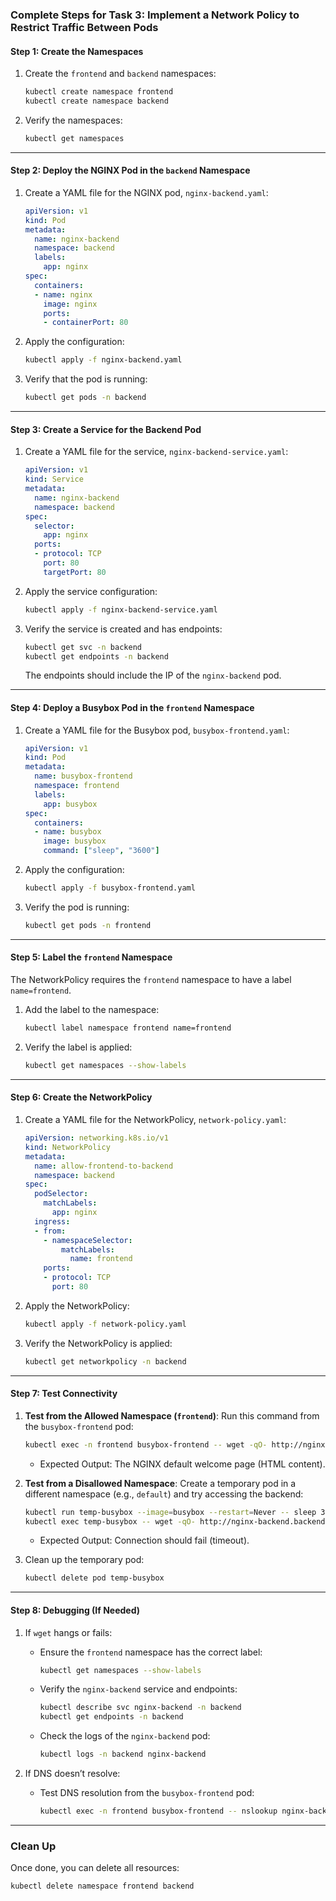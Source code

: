 ### **Complete Steps for Task 3: Implement a Network Policy to Restrict Traffic Between Pods**

#### **Step 1: Create the Namespaces**

1. Create the `frontend` and `backend` namespaces:
   ```bash
   kubectl create namespace frontend
   kubectl create namespace backend
   ```

2. Verify the namespaces:
   ```bash
   kubectl get namespaces
   ```

---

#### **Step 2: Deploy the NGINX Pod in the `backend` Namespace**

1. Create a YAML file for the NGINX pod, `nginx-backend.yaml`:
   ```yaml
   apiVersion: v1
   kind: Pod
   metadata:
     name: nginx-backend
     namespace: backend
     labels:
       app: nginx
   spec:
     containers:
     - name: nginx
       image: nginx
       ports:
       - containerPort: 80
   ```

2. Apply the configuration:
   ```bash
   kubectl apply -f nginx-backend.yaml
   ```

3. Verify that the pod is running:
   ```bash
   kubectl get pods -n backend
   ```

---

#### **Step 3: Create a Service for the Backend Pod**

1. Create a YAML file for the service, `nginx-backend-service.yaml`:
   ```yaml
   apiVersion: v1
   kind: Service
   metadata:
     name: nginx-backend
     namespace: backend
   spec:
     selector:
       app: nginx
     ports:
     - protocol: TCP
       port: 80
       targetPort: 80
   ```

2. Apply the service configuration:
   ```bash
   kubectl apply -f nginx-backend-service.yaml
   ```

3. Verify the service is created and has endpoints:
   ```bash
   kubectl get svc -n backend
   kubectl get endpoints -n backend
   ```

   The endpoints should include the IP of the `nginx-backend` pod.

---

#### **Step 4: Deploy a Busybox Pod in the `frontend` Namespace**

1. Create a YAML file for the Busybox pod, `busybox-frontend.yaml`:
   ```yaml
   apiVersion: v1
   kind: Pod
   metadata:
     name: busybox-frontend
     namespace: frontend
     labels:
       app: busybox
   spec:
     containers:
     - name: busybox
       image: busybox
       command: ["sleep", "3600"]
   ```

2. Apply the configuration:
   ```bash
   kubectl apply -f busybox-frontend.yaml
   ```

3. Verify the pod is running:
   ```bash
   kubectl get pods -n frontend
   ```

---

#### **Step 5: Label the `frontend` Namespace**

The NetworkPolicy requires the `frontend` namespace to have a label `name=frontend`.

1. Add the label to the namespace:
   ```bash
   kubectl label namespace frontend name=frontend
   ```

2. Verify the label is applied:
   ```bash
   kubectl get namespaces --show-labels
   ```

---

#### **Step 6: Create the NetworkPolicy**

1. Create a YAML file for the NetworkPolicy, `network-policy.yaml`:
   ```yaml
   apiVersion: networking.k8s.io/v1
   kind: NetworkPolicy
   metadata:
     name: allow-frontend-to-backend
     namespace: backend
   spec:
     podSelector:
       matchLabels:
         app: nginx
     ingress:
     - from:
       - namespaceSelector:
           matchLabels:
             name: frontend
       ports:
       - protocol: TCP
         port: 80
   ```

2. Apply the NetworkPolicy:
   ```bash
   kubectl apply -f network-policy.yaml
   ```

3. Verify the NetworkPolicy is applied:
   ```bash
   kubectl get networkpolicy -n backend
   ```

---

#### **Step 7: Test Connectivity**

1. **Test from the Allowed Namespace (`frontend`)**:
   Run this command from the `busybox-frontend` pod:
   ```bash
   kubectl exec -n frontend busybox-frontend -- wget -qO- http://nginx-backend.backend.svc.cluster.local
   ```
   - Expected Output: The NGINX default welcome page (HTML content).

2. **Test from a Disallowed Namespace**:
   Create a temporary pod in a different namespace (e.g., `default`) and try accessing the backend:
   ```bash
   kubectl run temp-busybox --image=busybox --restart=Never -- sleep 3600
   kubectl exec temp-busybox -- wget -qO- http://nginx-backend.backend.svc.cluster.local
   ```
   - Expected Output: Connection should fail (timeout).

3. Clean up the temporary pod:
   ```bash
   kubectl delete pod temp-busybox
   ```

---

#### **Step 8: Debugging (If Needed)**

1. If `wget` hangs or fails:
   - Ensure the `frontend` namespace has the correct label:
     ```bash
     kubectl get namespaces --show-labels
     ```
   - Verify the `nginx-backend` service and endpoints:
     ```bash
     kubectl describe svc nginx-backend -n backend
     kubectl get endpoints -n backend
     ```
   - Check the logs of the `nginx-backend` pod:
     ```bash
     kubectl logs -n backend nginx-backend
     ```

2. If DNS doesn’t resolve:
   - Test DNS resolution from the `busybox-frontend` pod:
     ```bash
     kubectl exec -n frontend busybox-frontend -- nslookup nginx-backend.backend.svc.cluster.local
     ```

---

### **Clean Up**

Once done, you can delete all resources:
```bash
kubectl delete namespace frontend backend
```